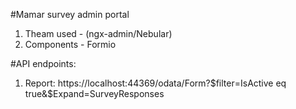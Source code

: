 #Mamar survey admin portal

1. Theam used - (ngx-admin/Nebular)
2. Components - Formio



#API endpoints:

1. Report: https://localhost:44369/odata/Form?$filter=IsActive eq true&$Expand=SurveyResponses

